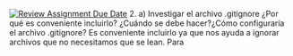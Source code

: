 [![Review Assignment Due Date](https://classroom.github.com/assets/deadline-readme-button-22041afd0340ce965d47ae6ef1cefeee28c7c493a6346c4f15d667ab976d596c.svg)](https://classroom.github.com/a/kl-E8VQf)
2. a) Investigar el archivo .gitignore ¿Por qué es conveniente incluirlo?
¿Cuándo se debe hacer?¿Cómo configuraría el archivo .gitignore?
Es conveniente incluirlo ya que nos ayuda a ignorar archivos que no necesitamos que se lean. Para 